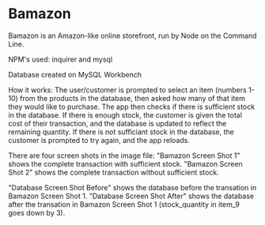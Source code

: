 # Bamazon

Bamazon is an Amazon-like online storefront, run by Node on the Command Line. 

NPM's used: inquirer and mysql

Database created on MySQL Workbench

How it works:
The user/customer is prompted to select an item (numbers 1-10) from the products in the database, then asked how many of that item they would like to purchase.
The app then checks if there is sufficient stock in the database. If there is enough stock, the customer is given the total cost of their transaction, and the database is updated to reflect the remaining quantity.
If there is not sufficiant stock in the database, the customer is prompted to try again, and the app reloads.

There are four screen shots in the image file: 
"Bamazon Screen Shot 1" shows the complete transaction with sufficient stock.
"Bamazon Screen Shot 2" shows the complete transaction without sufficient stock.

"Database Screen Shot Before" shows the database before the transation in Bamazon Screen Shot 1.
"Database Screen Shot After" shows the database after the transation in Bamazon Screen Shot 1 (stock_quantity in item_9 goes down by 3).